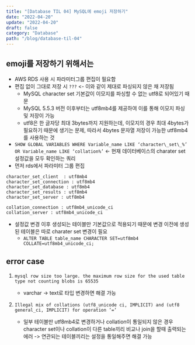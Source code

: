 ```yaml
---
title: "[Database TIL 04] MySQL에 emoji 저장하기"
date: "2022-04-20"
update: "2022-04-20"
draft: false
category: "Database"
path: "/blog/database-til-04"
---
```


## emoji를 저장하기 위해서는
- AWS RDS 사용 시 파라미터그룹 편집이 필요함
- 편집 없이 그대로 저장 시 `???` <- 이와 같이 제대로 파싱되지 않은 채 저장됨
	- MySQL character set 기본값이 이모지를 파싱할 수 없는 utf8로 되어있기 때문
	- MySQL 5.5.3 버전 이후부터는 utf8mb4를 제공하여 이를 통해 이모지 파싱 및 저장이 가능
	- utf8은 한 글자당 최대 3bytes까지 지원하는데, 이모지의 경우 최대 4bytes가 필요하기 때문에 생기는 문제, 따라서 4bytes 문자열 저장이 가능한 utf8mb4를 사용하는 것
- `SHOW GLOBAL VARIABLES WHERE Variable_name LIKE ‘character\_set\_%’ OR Variable_name LIKE ‘collation%’`  <- 현재 데이터베이스의 charater set 설정값을 모두 확인하는 쿼리
- 먼저 rds에서 파라미터 그룹 편집

```
character_set_client  : utf8mb4
character_set_connection : utf8mb4
character_set_database : utf8mb4
character_set_results : utf8mb4
character_set_server : utf8mb4

collation_connection : utf8mb4_unicode_ci
collation_server : utf8mb4_unicode_ci
```

- 설정값 변경 이후 생성되는 테이블만 기본값으로 적용되기 때문에 변경 이전에 생성된 테이블은 따로 charater set 변경이 필요
	- `ALTER TABLE table_name CHARACTER SET=utf8mb4 COLLATE=utf8mb4_unicode_ci;`


## error case

1. `mysql row size too large. the maximum row size for the used table type not counting blobs is 65535`
	- varchar -> text로 타입 변경하면 해결 가능

2. `Illegal mix of collations (utf8_unicode ci, IMPLICIT) and (utf8 general_ci, IMPLICIT) for operation ‘=‘`
	- 일부 테이블만 utf8mb4로 변경하거나 collation이 통일되지 않은 경우 character set이나 collation이 다른 table끼리 비교나 join을 할때 출력되는 에러 -> 연관되는 테이블끼리는 설정을 통일해주면 해결 가능